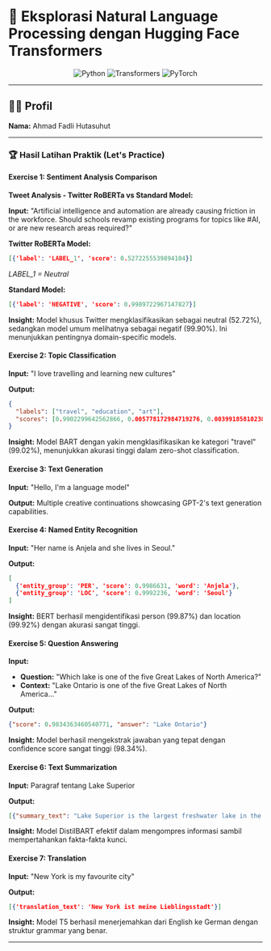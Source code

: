 # 🤖 Eksplorasi Natural Language Processing dengan Hugging Face Transformers

<div align="center">

![Python](https://img.shields.io/badge/Python-3.8+-blue.svg?style=flat&logo=python)
![Transformers](https://img.shields.io/badge/🤗%20Transformers-4.0+-orange.svg?style=flat)
![PyTorch](https://img.shields.io/badge/PyTorch-1.9+-red.svg?style=flat&logo=pytorch)



</div>

---

## 👨‍💻 Profil

**Nama:** Ahmad Fadli Hutasuhut  

---



### 🏆 **Hasil Latihan Praktik (Let's Practice)**

#### **Exercise 1: Sentiment Analysis Comparison**

**Tweet Analysis - Twitter RoBERTa vs Standard Model:**

**Input:** "Artificial intelligence and automation are already causing friction in the workforce. Should schools revamp existing programs for topics like #AI, or are new research areas required?"

**Twitter RoBERTa Model:**
```json
[{'label': 'LABEL_1', 'score': 0.5272255539894104}]
```
*LABEL_1 = Neutral*

**Standard Model:**
```json
[{'label': 'NEGATIVE', 'score': 0.9989722967147827}]
```

**Insight:** Model khusus Twitter mengklasifikasikan sebagai neutral (52.72%), sedangkan model umum melihatnya sebagai negatif (99.90%). Ini menunjukkan pentingnya domain-specific models.

#### **Exercise 2: Topic Classification**

**Input:** "I love travelling and learning new cultures"

**Output:**
```json
{
  "labels": ["travel", "education", "art"],
  "scores": [0.9902299642562866, 0.005778172984719276, 0.003991858102381229]
}
```

**Insight:** Model BART dengan yakin mengklasifikasikan ke kategori "travel" (99.02%), menunjukkan akurasi tinggi dalam zero-shot classification.

#### **Exercise 3: Text Generation**

**Input:** "Hello, I'm a language model"

**Output:** Multiple creative continuations showcasing GPT-2's text generation capabilities.

#### **Exercise 4: Named Entity Recognition**

**Input:** "Her name is Anjela and she lives in Seoul."

**Output:**
```json
[
  {'entity_group': 'PER', 'score': 0.9986631, 'word': 'Anjela'},
  {'entity_group': 'LOC', 'score': 0.9992236, 'word': 'Seoul'}
]
```

**Insight:** BERT berhasil mengidentifikasi person (99.87%) dan location (99.92%) dengan akurasi sangat tinggi.

#### **Exercise 5: Question Answering**

**Input:** 
- **Question:** "Which lake is one of the five Great Lakes of North America?"
- **Context:** "Lake Ontario is one of the five Great Lakes of North America..."

**Output:**
```json
{"score": 0.9834363460540771, "answer": "Lake Ontario"}
```

**Insight:** Model berhasil mengekstrak jawaban yang tepat dengan confidence score sangat tinggi (98.34%).

#### **Exercise 6: Text Summarization**

**Input:** Paragraf tentang Lake Superior

**Output:**
```json
[{"summary_text": "Lake Superior is the largest freshwater lake in the world by surface area. It holds 10% of the world's surface fresh water..."}]
```

**Insight:** Model DistilBART efektif dalam mengompres informasi sambil mempertahankan fakta-fakta kunci.

#### **Exercise 7: Translation**

**Input:** "New York is my favourite city"

**Output:**
```json
[{'translation_text': 'New York ist meine Lieblingsstadt'}]
```

**Insight:** Model T5 berhasil menerjemahkan dari English ke German dengan struktur grammar yang benar.

---
